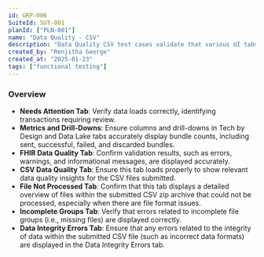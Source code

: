 ```yaml
---
id: GRP-006
SuiteId: SUT-001
planId: ["PLN-001"]
name: "Data Quality - CSV"
description: "Data Quality CSV test cases validate that various UI tabs and columns correctly display data and metrics related to CSV Zip files sent to the Flatfile Bundle endpoint."
created_by: "Renjitha George"
created_at: "2025-01-23"
tags: ["functional testing"]
---
```


### Overview

- **Needs Attention Tab**: Verify data loads correctly, identifying transactions
  requiring review.
- **Metrics and Drill-Downs**: Ensure columns and drill-downs in Tech by Design
  and Data Lake tabs accurately display bundle counts, including sent,
  successful, failed, and discarded bundles.
- **FHIR Data Quality Tab**: Confirm validation results, such as errors,
  warnings, and informational messages, are displayed accurately.
- **CSV Data Quality Tab**: Ensure this tab loads properly to show relevant data
  quality insights for the CSV files submitted.
- **File Not Processed Tab**: Confirm that this tab displays a detailed overview
  of files within the submitted CSV zip archive that could not be processed,
  especially when there are file format issues.
- **Incomplete Groups Tab**: Verify that errors related to incomplete file
  groups (i.e., missing files) are displayed correctly.
- **Data Integrity Errors Tab**: Ensure that any errors related to the integrity
  of data within the submitted CSV file (such as incorrect data formats) are
  displayed in the Data Integrity Errors tab.
